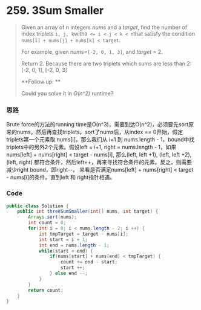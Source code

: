 # 259. 3Sum Smaller

> Given an array of n integers _nums_ and a _target_, find the number of index triplets `i, j, k`with`0 <= i < j < k < n`that satisfy the condition `nums[i] + nums[j] + nums[k] < target`.
>
> For example, given _nums_=`[-2, 0, 1, 3]`, and _target_ = 2.
>
> Return 2. Because there are two triplets which sums are less than 2: \[-2, 0, 1\], \[-2, 0, 3\]
>
> **Follow up: **
>
> Could you solve it in _O\(n^2\)_ runtime?

### 思路

Brute force的方法的running time是O\(n^3\)，需要到达O\(n^2\)，必须要先sort原来的nums，然后再查找triplets。sort了nums后，从index == 0开始，假定triplets第一个元素取 nums\[i\]，那么我们从 i+1 到 nums.length - 1，bound中找triplets中的另外2个元素。假设left = i+1, right = nums.length - 1，如果nums\[left\] + nums\[right\] &lt; target - nums\[i\], 那么\(left, left +1\), \(left, left +2\), \(left, right\) 都符合条件，然后left++，再来寻找符合条件的元素。反之，则需要减少right bound，即right--， 来看是否满足nums\[left\] + nums\[right\] &lt; target - nums\[i\]的条件。直到left 和 right指针相遇。

### Code

```java
public class Solution {
    public int threeSumSmaller(int[] nums, int target) {
        Arrays.sort(nums);
        int count = 0;
        for(int i = 0; i < nums.length - 2; i ++) {
            int tmpTarget = target - nums[i];
            int start = i + 1;
            int end = nums.length - 1;
            while(start < end) {
                if(nums[start] + nums[end] < tmpTarget) {
                    count += end - start;
                    start ++;
                } else end --;
            }
        }
        return count;
    }
}
```



